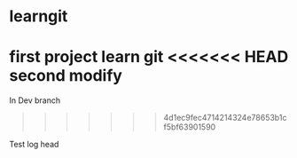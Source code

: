 # learngit
first project learn git
<<<<<<< HEAD
second modify
=======

In Dev branch
>>>>>>> 4d1ec9fec4714214324e78653b1cf5bf63901590

Test log head
